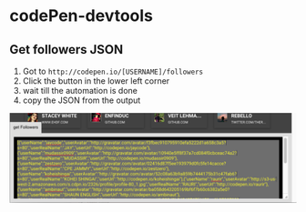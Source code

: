 # codePen-devtools


## Get followers JSON

1. Got to `http://codepen.io/[USERNAME]/followers`
2. Click the button in the lower left corner
3. wait till the automation is done
4. copy the JSON from the output

![getFollowers](getFollowers.png)